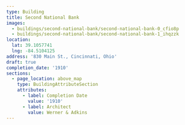 ```yaml
---
type: Building
title: Second National Bank
images:
  - buildings/second-national-bank/second-national-bank-0_cfio8p
  - buildings/second-national-bank/second-national-bank-1_ihqzzk
location:
  lat: 39.1057741
  lng: -84.5104125
address: '830 Main St., Cincinnati, Ohio'
draft: true
completion_date: '1910'
sections:
  - page_location: above_map
    type: BuildingAttributeSection
    attributes:
      - label: Completion Date
        value: '1910'
      - label: Architect
        value: Werner & Adkins
---
```

